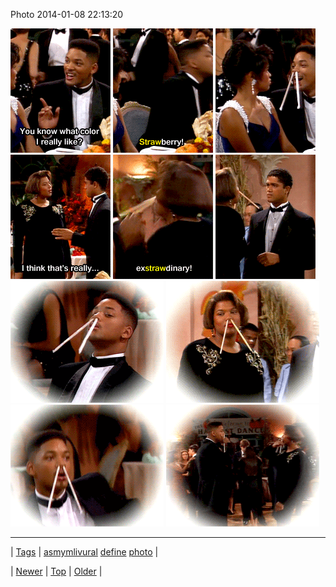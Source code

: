 <!--
title: Photo 2014-01-08 22
date: 2020-06-28T15:27:00.239Z
tags: asmymlivural, define, photo
-->


Photo 2014-01-08 22:13:20

![](72698832186-0.gif)
![](72698832186-1.gif)
![](72698832186-2.gif)
![](72698832186-3.gif)
![](72698832186-4.gif)
![](72698832186-5.gif)
![](72698832186-6.gif)
![](72698832186-7.gif)
![](72698832186-8.gif)
![](72698832186-9.gif)

<!--BOTTOM-POST-NAVIGATION-->
---

| [Tags](tags.md) | [asmymlivural](tag-asmymlivural.md) [define](tag-define.md) [photo](tag-photo.md) |

| [Newer](72698578177.md) | [Top](index.md) | [Older](72699134357.md) |